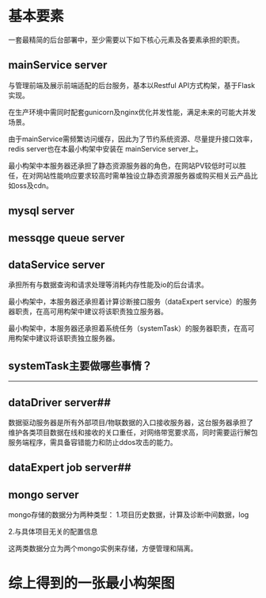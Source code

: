 # 基本要素 #
一套最精简的后台部署中，至少需要以下如下核心元素及各要素承担的职责。

## mainService server ##
与管理前端及展示前端适配的后台服务，基本以Restful API方式构架，基于Flask实现。

在生产环境中需同时配套gunicorn及nginx优化并发性能，满足未来的可能大并发场景。

由于mainService需频繁访问缓存，因此为了节约系统资源、尽量提升接口效率，redis server也在本最小构架中安装在 mainService server上。


最小构架中本服务器还承担了静态资源服务器的角色，在网站PV较低时可以胜任，在对网站性能响应要求较高时需单独设立静态资源服务器或购买相关云产品比如oss及cdn。

## mysql server ##



## messqge queue server ##



## dataService server ##
承担所有与数据查询和请求处理等消耗内存性能及io的后台请求。

最小构架中，本服务器还承担着计算诊断接口服务（dataExpert service）的服务器职责，在高可用构架中建议将该职责独立服务器。

最小构架中，本服务器还承担着系统任务（systemTask）的服务器职责，在高可用构架中建议将该职责独立服务器。

systemTask主要做哪些事情？
---


---

## dataDriver server##
数据驱动服务器是所有外部项目/物联数据的入口接收服务器，这台服务器承担了维护各类项目数据在线和接收的关口重任，对网络带宽要求高，同时需要运行解包服务端程序，需具备容错能力和防止ddos攻击的能力。


## dataExpert job server##




## mongo server ##

mongo存储的数据分为两种类型：
1.项目历史数据，计算及诊断中间数据，log

2.与具体项目无关的配置信息

这两类数据分立为两个mongo实例来存储，方便管理和隔离。


# 综上得到的一张最小构架图 #

